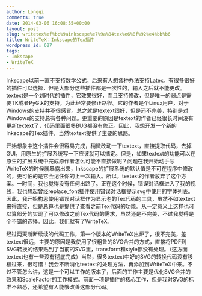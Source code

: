 ```yaml
---
author: Longqi
comments: true
date: 2014-03-06 16:08:55+00:00
layout: post
slug: writetex%ef%bc%9ainkscape%e7%9a%84tex%e6%8f%92%e4%bb%b6
title: WriteTeX：Inkscape的Tex插件
wordpress_id: 627
tags:
- Inkscape
- WriteTeX
---
```


Inkscape以前一直不支持数学公式，后来有人想各种办法支持Latex。有很多很好的插件可以选择，但是大部分这些插件都是一次性的，输入之后就不能更改。textext是一个划时代的插件，它效果很好，而且支持修改，但是唯一的弱点是需要TK或者PyGtk的支持，为此经常要修正路径。它的作者是个Linux用户，对于Windows的支持并不很感冒。总之就是textext很好，但是还不完美，特别是对Windows的支持总有各种问题。更重要的原因是textext的作者已经很长时间没有更新textext了，代码里面很多BUG都没有修正。因此，我想开发一个新的Inkscape的Tex插件，当然textext提供了主要的思路。


开始想象中这个插件会很容易完成，稍微改动一下textext，直接提取代码，去掉GUI，用原生的扩展系统写一下应该就可以搞定。但是，如果textext的功能可以在原生的扩展系统中完成原作者怎么可能不直接做呢？问题在我开始动手写WriteTeX的时候就暴露出来，Inkscape的扩展系统的默认值是不可在程序中修改的，更可怕的是它会记住你的上一次输入。所以，textext的作者放弃了这个方案。一时间，我也觉得没有任何出路了。正在这个时候，错误对话框进入了我的视线，我也想起曾经replace_font插件使用错误对话框提示svg中使用的字体列表。因此，我开始构思使用错误对话框作为显示老的Tex代码的工具，虽然不如textext来得直接，但是总算也是提供了查看之前Tex代码的功能。从一定意义上这样也可以算部分的实现了可以修改之前Tex代码的需求，虽然还是不完美，不过我觉得是个不错的选择。因此，我们就有了WriteTeX。




经过两天断断续续的代码工作，第一个版本的WriteTeX出炉了，很不完美，差textext很远，主要的原因是我使用了很粗鲁的SVG合并的方式，直接将PDF到SVG转换的结果贴到了当前的SVG里，transform和style都没有处理。（这方面textext也有一些没有彻底完成）当然，很多textext中好的SVG的转换代码没有移植过来，很可惜！我会不断消化textext的处理方法，再添加到WriteTeX中来。不过不管怎么讲，这是一个可以工作的版本了，后面的工作主要是优化SVG合并的效果和ScaleFactor的工作模式。前面一项是插件的核心工作，但是我对SVG的标准不熟悉，还希望有人能够改善这部分代码。
